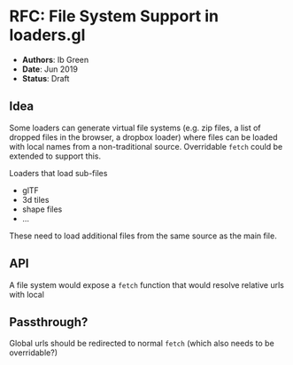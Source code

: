# RFC: File System Support in loaders.gl

- **Authors**: Ib Green
- **Date**: Jun 2019
- **Status**: Draft


## Idea

Some loaders can generate virtual file systems (e.g. zip files, a list of dropped files in the browser, a dropbox loader) where files can be loaded with local names from a non-traditional source. Overridable `fetch` could be extended to support this.

Loaders that load sub-files

- glTF
- 3d tiles
- shape files
- ...

These need to load additional files from the same source as the main file.

## API

A file system would expose a `fetch` function that would resolve relative urls with local

## Passthrough?

Global urls should be redirected to normal `fetch` (which also needs to be overridable?)
